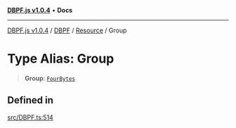 [**DBPF.js v1.0.4**](../../../../README.md) • **Docs**

***

[DBPF.js v1.0.4](../../../../README.md) / [DBPF](../../../README.md) / [Resource](../README.md) / Group

# Type Alias: Group

> **Group**: [`FourBytes`](../../../../BufferStore/type-aliases/FourBytes.md)

## Defined in

[src/DBPF.ts:514](https://github.com/anonhostpi/DBPF.js/blob/5970b3db05862f3a4fc27886740f0325e027cf60/src/DBPF.ts#L514)

